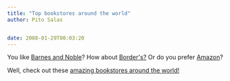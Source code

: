 ```yaml
---
title: "Top bookstores around the world"
author: Pito Salas


date: 2008-01-29T00:03:20
---
```




You like [Barnes and Noble](<http://www.barnesandnoble.com/> "bookstore")? How
about [Border's?](<http://www.amazon.com/exec/obidos/tg/browse/-/577394>
"bookstore") Or do you prefer [Amazon](<http://www.amazon.com> "bookstore")?

Well, check out these [amazing bookstores around the
world!](<http://books.guardian.co.uk/shoptalk/story/0,,2239172,00.html?gusrc=rss&feed=10>
"bookstores")


